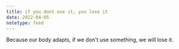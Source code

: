 ```yaml
---
title: if you dont use it, you lose it
date: 2022-04-05
notetype: feed
---
```

Because our body adapts, if we don't use something, we will lose it.